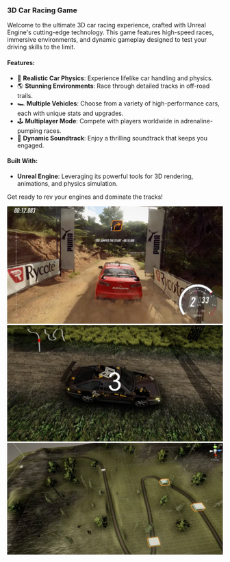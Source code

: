 ### **3D Car Racing Game**
Welcome to the ultimate 3D car racing experience, crafted with Unreal Engine's cutting-edge technology. This game features high-speed races, immersive environments, and dynamic gameplay designed to test your driving skills to the limit.

#### **Features**:
- 🚗 **Realistic Car Physics**: Experience lifelike car handling and physics.
- 🌎 **Stunning Environments**: Race through detailed tracks in off-road trails.
- 🏎️ **Multiple Vehicles**: Choose from a variety of high-performance cars, each with unique stats and upgrades.
- 🕹️ **Multiplayer Mode**: Compete with players worldwide in adrenaline-pumping races.
- 🎵 **Dynamic Soundtrack**: Enjoy a thrilling soundtrack that keeps you engaged.

#### **Built With**:
- **Unreal Engine**: Leveraging its powerful tools for 3D rendering, animations, and physics simulation.

Get ready to rev your engines and dominate the tracks!

![Project Image](Content/Level/c1.png)
![Project Image](Content/Level/c2.png)
![Project Image](Content/Level/c3.png)

